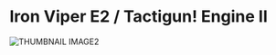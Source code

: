 
# Iron Viper E2 / Tactigun! Engine II
![THUMBNAIL IMAGE2](https://github.com/user-attachments/assets/635b2790-179f-4b11-b3d1-b1de539f2231)
